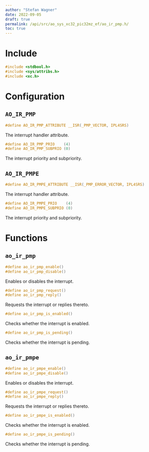 ```yaml
---
author: "Stefan Wagner"
date: 2022-09-05
draft: true
permalink: /api/src/ao_sys_xc32_pic32mz_ef/ao_ir_pmp.h/
toc: true
---
```


# Include

```c
#include <stdbool.h>
#include <sys/attribs.h>
#include <xc.h>
```

# Configuration

## `AO_IR_PMP`

```c
#define AO_IR_PMP_ATTRIBUTE __ISR(_PMP_VECTOR, IPL4SRS)
```

The interrupt handler attribute.

```c
#define AO_IR_PMP_PRIO    (4)
#define AO_IR_PMP_SUBPRIO (0)
```

The interrupt priority and subpriority.

## `AO_IR_PMPE`

```c
#define AO_IR_PMPE_ATTRIBUTE __ISR(_PMP_ERROR_VECTOR, IPL4SRS)
```

The interrupt handler attribute.

```c
#define AO_IR_PMPE_PRIO    (4)
#define AO_IR_PMPE_SUBPRIO (0)
```

The interrupt priority and subpriority.

# Functions

## `ao_ir_pmp`

```c
#define ao_ir_pmp_enable()
#define ao_ir_pmp_disable()
```

Enables or disables the interrupt.

```c
#define ao_ir_pmp_request()
#define ao_ir_pmp_reply()
```

Requests the interrupt or replies thereto.

```c
#define ao_ir_pmp_is_enabled()
```

Checks whether the interrupt is enabled.

```c
#define ao_ir_pmp_is_pending()
```

Checks whether the interrupt is pending.

## `ao_ir_pmpe`

```c
#define ao_ir_pmpe_enable()
#define ao_ir_pmpe_disable()
```

Enables or disables the interrupt.

```c
#define ao_ir_pmpe_request()
#define ao_ir_pmpe_reply()
```

Requests the interrupt or replies thereto.

```c
#define ao_ir_pmpe_is_enabled()
```

Checks whether the interrupt is enabled.

```c
#define ao_ir_pmpe_is_pending()
```

Checks whether the interrupt is pending.
